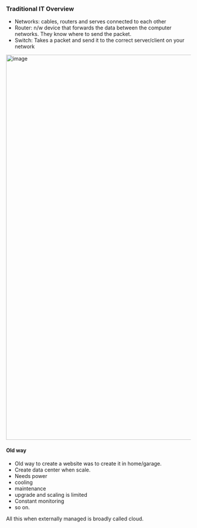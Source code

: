 ### Traditional IT Overview

- Networks: cables, routers and serves connected to each other
- Router: n/w device that forwards the data between the computer networks. They know where to send the packet.
- Switch: Takes a packet and send it to the correct server/client on your network

<img width="1048" alt="image" src="https://github.com/apoorvyadav1111/aws-ccp-udemy-notes/assets/32174554/e9df422c-58df-4f4e-8381-9dff980039b6">

#### Old way
- Old way to create a website was to create it in home/garage.
- Create data center when scale.
- Needs power
- cooling
- maintenance
- upgrade and scaling is limited
- Constant monitoring
- so on.

All this when externally managed is broadly called cloud.

